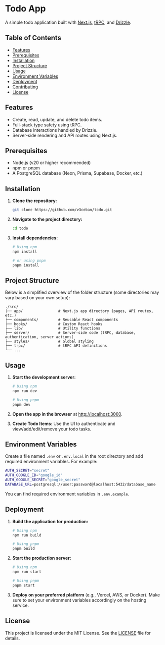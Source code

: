 # Todo App

A simple todo application built with [Next.js](https://nextjs.org/), [tRPC](https://trpc.io/), and [Drizzle](https://orm.drizzle.team/).

## Table of Contents

- [Features](#features)
- [Prerequisites](#prerequisites)
- [Installation](#installation)
- [Project Structure](#project-structure)
- [Usage](#usage)
- [Environment Variables](#environment-variables)
- [Deployment](#deployment)
- [Contributing](#contributing)
- [License](#license)

## Features

- Create, read, update, and delete todo items.
- Full-stack type safety using tRPC.
- Database interactions handled by Drizzle.
- Server-side rendering and API routes using Next.js.

## Prerequisites

- Node.js (v20 or higher recommended)
- npm or pnpm
- A PostgreSQL database (Neon, Prisma, Supabase, Docker, etc.)

## Installation

1. **Clone the repository:**
   ```bash
   git clone https://github.com/v3ceban/todo.git
   ```
2. **Navigate to the project directory:**
   ```bash
   cd todo
   ```
3. **Install dependencies:**

   ```bash
   # Using npm
   npm install

   # or using pnpm
   pnpm install
   ```

## Project Structure

Below is a simplified overview of the folder structure (some directories may vary based on your own setup):

```
./src/
├── app/                # Next.js app directory (pages, API routes, etc.)
├── components/         # Reusable React components
├── hooks/              # Custom React hooks
├── lib/                # Utility functions
├── server/             # Server-side code (tRPC, database, authentication, server actions)
├── styles/             # Global styling
├── trpc/               # tRPC API definitions
└── ...
```

## Usage

1. **Start the development server:**

   ```bash
   # Using npm
   npm run dev

   # Using pnpm
   pnpm dev
   ```

2. **Open the app in the browser** at [http://localhost:3000](http://localhost:3000).

3. **Create Todo Items**: Use the UI to authenticate and view/add/edit/remove your todo tasks.

## Environment Variables

Create a file named `.env` or `.env.local` in the root directory and add required environment variables. For example:

```bash
AUTH_SECRET="secret"
AUTH_GOOGLE_ID="google_id"
AUTH_GOOGLE_SECRET="google_secret"
DATABASE_URL=postgresql://user:password@localhost:5432/database_name
```

You can find required environment variables in `.env.example`.

## Deployment

1. **Build the application for production:**

   ```bash
   # Using npm
   npm run build

   # Using pnpm
   pnpm build
   ```

2. **Start the production server:**

   ```bash
   # Using npm
   npm run start

   # Using pnpm
   pnpm start
   ```

3. **Deploy on your preferred platform** (e.g., Vercel, AWS, or Docker). Make sure to set your environment variables accordingly on the hosting service.

## License

This project is licensed under the MIT License. See the [LICENSE](LICENSE) file for details.

